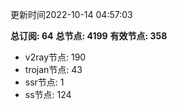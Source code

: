 更新时间2022-10-14 04:57:03

**总订阅: 64**
**总节点: 4199**
**有效节点: 358**
- v2ray节点: 190
- trojan节点: 43
- ssr节点: 1
- ss节点: 124
